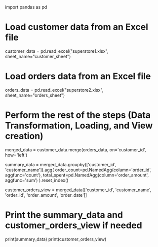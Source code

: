 import pandas as pd

# Load customer data from an Excel file
customer_data = pd.read_excel("superstore1.xlsx", sheet_name="customer_sheet")

# Load orders data from an Excel file
orders_data = pd.read_excel("superstore2.xlsx", sheet_name="orders_sheet")

# Perform the rest of the steps (Data Transformation, Loading, and View creation)
merged_data = customer_data.merge(orders_data, on='customer_id', how='left')

summary_data = merged_data.groupby(['customer_id', 'customer_name']).agg(
    order_count=pd.NamedAgg(column='order_id', aggfunc='count'),
    total_spent=pd.NamedAgg(column='order_amount', aggfunc='sum')
).reset_index()

customer_orders_view = merged_data[['customer_id', 'customer_name', 'order_id', 'order_amount', 'order_date']]

# Print the summary_data and customer_orders_view if needed
print(summary_data)
print(customer_orders_view)
